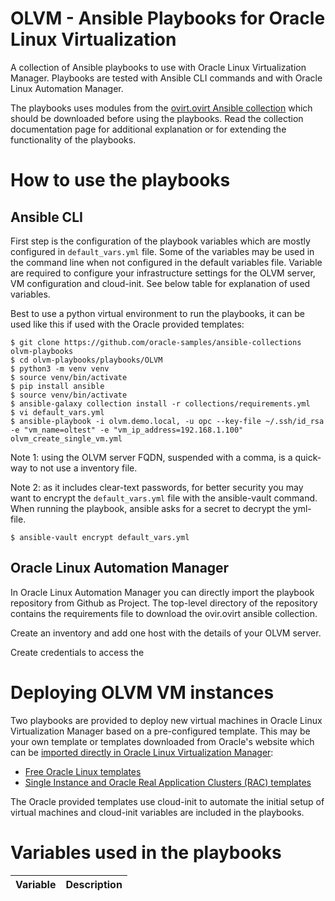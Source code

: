 # OLVM - Ansible Playbooks for Oracle Linux Virtualization 


A collection of Ansible playbooks to use with Oracle Linux Virtualization Manager. Playbooks are tested with Ansible CLI commands and with Oracle Linux Automation Manager.

The playbooks uses modules from the [ovirt.ovirt Ansible collection](https://docs.ansible.com/ansible/latest/collections/ovirt/ovirt/index.html) which should be downloaded before using the playbooks. Read the collection documentation page for additional explanation or for extending the functionality of the playbooks.

# How to use the playbooks

## Ansible CLI

First step is the configuration of the playbook variables which are mostly configured in ``default_vars.yml`` file. Some of the variables may be used in the command line when not configured in the default variables file. Variable are required to configure your infrastructure settings for the OLVM server, VM configuration and cloud-init. See below table for explanation of used variables. 

Best to use a python virtual environment to run the playbooks, it can be used like this if used with the Oracle provided templates:

    $ git clone https://github.com/oracle-samples/ansible-collections olvm-playbooks
    $ cd olvm-playbooks/playbooks/OLVM
    $ python3 -m venv venv
    $ source venv/bin/activate
    $ pip install ansible
    $ source venv/bin/activate
    $ ansible-galaxy collection install -r collections/requirements.yml
    $ vi default_vars.yml
    $ ansible-playbook -i olvm.demo.local, -u opc --key-file ~/.ssh/id_rsa  -e "vm_name=oltest" -e "vm_ip_address=192.168.1.100" olvm_create_single_vm.yml

Note 1: using the OLVM server FQDN, suspended with a comma, is a quick-way to not use a inventory file.

Note 2: as it includes clear-text passwords, for better security you may want to encrypt the ``default_vars.yml`` file with the ansible-vault command. When running the playbook, ansible asks for a secret to decrypt the yml-file.

    $ ansible-vault encrypt default_vars.yml

## Oracle Linux Automation Manager

In Oracle Linux Automation Manager you can directly import the playbook repository from Github as Project. The top-level directory of the repository contains the requirements file to download the ovir.ovirt ansible collection.

Create an inventory and add one host with the details of your OLVM server.

Create credentials to access the 

# Deploying OLVM VM instances

Two playbooks are provided to deploy new virtual machines in Oracle Linux Virtualization Manager based on a pre-configured template. This may be your own template or templates downloaded from Oracle's website which can be [imported directly in Oracle Linux Virtualization Manager](https://docs.oracle.com/en/virtualization/oracle-linux-virtualization-manager/admin/admin-admin-tasks.html#templates-create):

* [Free Oracle Linux templates](https://yum.oracle.com/oracle-linux-templates.html)
* [Single Instance and Oracle Real Application Clusters (RAC) templates](https://www.oracle.com/database/technologies/rac/vm-db-templates.html)

The Oracle provided templates use cloud-init to automate the initial setup of virtual machines and cloud-init variables are included in the playbooks.

# Variables used in the playbooks 

| Variable | Description |
| -------- | ----------- |


